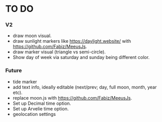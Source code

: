 # TO DO

### V2

- draw moon visual.
- draw sunlight markers like https://daylight.website/ with https://github.com/Fabiz/MeeusJs.
- draw marker visual (triangle vs semi-circle).
- Show day of week via saturday and sunday being different color.

### Future

- tide marker
- add text info, ideally editable (next/prev; day, full moon, month, year etc).
- replace moon.js with https://github.com/Fabiz/MeeusJs.
- Set up Decimal time option.
- Set up Arvelie time option.
- geolocation settings